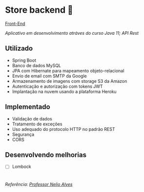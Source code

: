 # Store backend :convenience_store:
[Front-End](https://github.com/carvalhoandre/store-frontend) 

_Aplicativo em desenvolvimento atráves do curso Java 11; API Rest_

## Utilizado
- Spring Boot 
- Banco de dados MySQL
- JPA com Hibernate para mapeamento objeto-relacional 
- Envio de email com SMTP da Google
- Armazenamento de imagens com storage S3 da Amazon 
- Autenticação e autorização com tokens JWT 
- Implantação na nuvem usando a plataforma Heroku 

## Implementado
- Validação de dados
- Tratamento de exceções 
- Uso adequado do protocolo HTTP no padrão REST 
- Segurança 
- CORS

## Desenvolvendo melhorias
- [ ] Lombock 

#
_Referência: [Professor Nelio Alves](https://www.udemy.com/user/nelio-alves/)_

